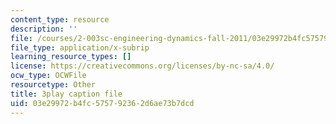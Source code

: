 ```yaml
---
content_type: resource
description: ''
file: /courses/2-003sc-engineering-dynamics-fall-2011/03e29972b4fc575792362d6ae73b7dcd_-QVENB3aEvY.vtt
file_type: application/x-subrip
learning_resource_types: []
license: https://creativecommons.org/licenses/by-nc-sa/4.0/
ocw_type: OCWFile
resourcetype: Other
title: 3play caption file
uid: 03e29972-b4fc-5757-9236-2d6ae73b7dcd
---
```

